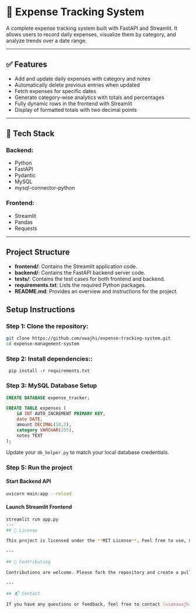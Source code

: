 
# 💸 Expense Tracking System

A complete expense tracking system built with FastAPI and Streamlit. It allows users to record daily expenses, visualize them by category, and analyze trends over a date range.

---

## ✅ Features

- Add and update daily expenses with category and notes
- Automatically delete previous entries when updated
- Fetch expenses for specific dates
- Generate category-wise analytics with totals and percentages
- Fully dynamic rows in the frontend with Streamlit
- Display of formatted totals with two decimal points

---

## 🧰 Tech Stack

### Backend:
- Python
- FastAPI
- Pydantic
- MySQL
- mysql-connector-python

### Frontend:
- Streamlit
- Pandas
- Requests

---

## Project Structure

- **frontend/**: Contains the Streamlit application code.
- **backend/**: Contains the FastAPI backend server code.
- **tests/**: Contains the test cases for both frontend and backend.
- **requirements.txt**: Lists the required Python packages.
- **README.md**: Provides an overview and instructions for the project.


## Setup Instructions

### Step 1: Clone the repository:
   ```bash
   git clone https://github.com/uwajhi/expense-tracking-system.git
   cd expense-management-system
   ```
### Step 2: Install dependencies::   
   ```commandline
    pip install -r requirements.txt
   ```
### Step 3: MySQL Database Setup
```sql
CREATE DATABASE expense_tracker;

CREATE TABLE expenses (
    id INT AUTO_INCREMENT PRIMARY KEY,
    date DATE,
    amount DECIMAL(10,2),
    category VARCHAR(255),
    notes TEXT
);
```
Update your `db_helper.py` to match your local database credentials.

### Step 5: Run the project

#### Start Backend API
```bash
uvicorn main:app --reload
```

#### Launch Streamlit Frontend
```bash
streamlit run app.py
---
## 🧾 License

This project is licensed under the **MIT License**. Feel free to use, modify, and distribute it with proper attribution.

---

## 🤝 Contributing

Contributions are welcome. Please fork the repository and create a pull request for any enhancements or bug fixes.

---

## 📬 Contact

If you have any questions or feedback, feel free to contact [usamawajhi.pk@gmail.com](mailto:usamawajhi.pk@gmail.com).
